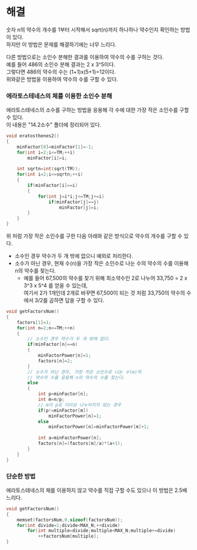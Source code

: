 # 해결 
숫자 n의 약수의 개수를 1부터 시작해서 sqrt(n)까지 하나하나 약수인지 확인하는 방법이 있다.  
하지만 이 방법은 문제를 해결하기에는 너무 느리다.  

다른 방법으로는 소인수 분해한 결과를 이용하여 약수의 수를 구하는 것다.  
예를 들어 486의 소인수 분해 결과는 2 x 3^5이다.  
그렇다면 486의 약수의 수는 (1+1)x(5+1)=12이다.  
위와같은 방법을 이용하여 약수의 수를 구할 수 있다.  

### 에라토스테네스의 체를 이용한 소인수 분해  
에라토스테네스의 소수를 구하는 방법을 응용해 각 수에 대한 가장 작은 소인수를 구할 수 있다.  
이 내용은 "14.2소수" 폴더에 정리되어 있다.  
```c++
void eratosthenes2()
{
    minFactor[0]=minFactor[1]=-1;
    for(int i=2;i<=TM;++i)
        minFactor[i]=i;
    
    int sqrtn=int(sqrt(TM));
    for(int i=2;i<=sqrtn;++i)
    {
        if(minFactor[i]==i)
        {
            for(int j=i*i;j<=TM;j+=i)
                if(minFactor[j]==j)
                    minFactor[j]=i;
        }
    }
}
```

위 처럼 가장 작은 소인수를 구한 다음 아래와 같은 방식으로 약수의 개수를 구할 수 있다.  
- 소수인 경우 약수가 두 개 밖에 없으니 예외로 처리한다.  
- 소수가 아닌 경우, 현재 수(n)을 가장 작은 소인수로 나눈 수의 약수의 수를 이용해 n의 약수를 찾는다.  
    - 예를 들어 67,500의 약수를 찾기 위해 최소약수인 2로 나누어 33,750 = 2 x 3^3 x 5^4 를 얻을 수 있는데,   
    여기서 2가 1개인데 2개로 바꾸면 67,500이 되는 것 처럼 33,750의 약수의 수에서 3/2를 곱하면 답을 구할 수 있다.   
```c++
void getFactorsNum()
{
    factors[1]=1;
    for(int n=2;n<=TM;++n)
    {
        // 소수인 경우 약수가 두 개 밖에 없다.
        if(minFactor[n]==n)
        {
            minFactorPower[n]=1;
            factors[n]=2;
        }
        // 소수가 아닌 경우, 가장 작은 소인수로 나눈 수(m)의
        // 약수의 수를 응용해 n의 약수의 수를 찾는다.
        else
        {
            int p=minFactor[n];
            int m=n/p;
            // m이 p로 더이상 나누어지지 않는 경우
            if(p!=minFactor[m])
                minFactorPower[n]=1;
            else
                minFactorPower[n]=minFactorPower[m]+1;
            
            int a=minFactorPower[n];
            factors[n]=(factors[m]/a)*(a+1);
        }
    }
}
```

### 단순한 방법 
에라토스테네스의 체를 이용하지 않고 약수를 직접 구할 수도 있으나 이 방법은 2.5배 느리다.  
```c++
void getFactorsNum()
{
    memset(factorsNum,0,sizeof(factorsNum));
    for(int divide=1;divide<MAX_N;++divide)
        for(int multiple=divide;multiple<MAX_N;multiple+=divide)
            ++factorsNum[multiple];
}
```
